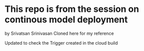 # This repo is from the session on continous model deployment
by Srivatsan Srinivasan
Cloned here for my reference

Updated to check the Trigger created in the cloud build
